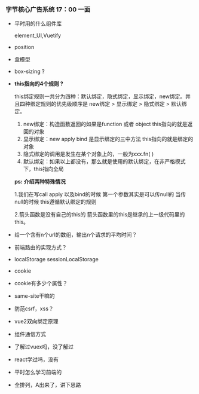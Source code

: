 ### 字节核心广告系统 17：00 一面

- 平时用的什么组件库

  element_UI,Vuetify

- position

- 盒模型

- box-sizing ?

  

- **this指向的4个规则 ?**

  this绑定规则一共分为四种：默认绑定，隐式绑定，显示绑定，new绑定。并且四种绑定规则的优先级顺序是 new绑定 > 显示绑定 > 隐式绑定 >  默认绑定。

  1. new绑定：构造函数返回的如果是function 或者 object  this指向的就是返回的对象
  2. 显示绑定：new apply  bind 是显示绑定的三中方法 this指向的就是绑定的对象
  3. 隐式绑定的调用是发生在某个对象上的，一般为xxx.fn( )
  4. 默认绑定：如果以上都没有，那么就是使用的默认绑定，在非严格模式下，this指向全局

  **ps: 介绍两种特殊情况**

  1.我们在写call apply 以及bind的时候 第一个参数其实是可以传null的  当传null的时候 this遵循默认绑定的规则

  2.箭头函数是没有自己的this的 箭头函数里的this是继承的上一级代码里的this。

- 给一个含有n个url的数组，输出n个请求的平均时间？

  

- 前端路由的实现方式？

  

- localStorage sessionLocalStorage

  

- cookie

  

- cookie有多少个属性？

  

- same-site干嘛的

- 防范csrf，xss？

  

- vue2双向绑定原理

- 组件通信方式

- 了解过vuex吗，没了解过

- react学过吗，没有

- 平时怎么学习前端的

- 全排列，A出来了，讲下思路